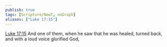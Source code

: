 ```yaml
---
publish: true
tags: [Scripture/NewT, noGraph]
aliases: ["Luke 17:15"]
---
```

[Luke 17:15](https://churchofjesuschrist.org/study/scriptures/nt/luke/17?lang=eng&id=p15#p15) And one of them, when he saw that he was healed, turned back, and with a loud voice glorified God,

